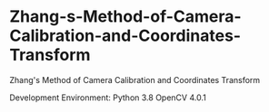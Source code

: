 # Zhang-s-Method-of-Camera-Calibration-and-Coordinates-Transform
Zhang's Method of Camera Calibration and Coordinates Transform


Development Environment: Python 3.8 OpenCV 4.0.1
